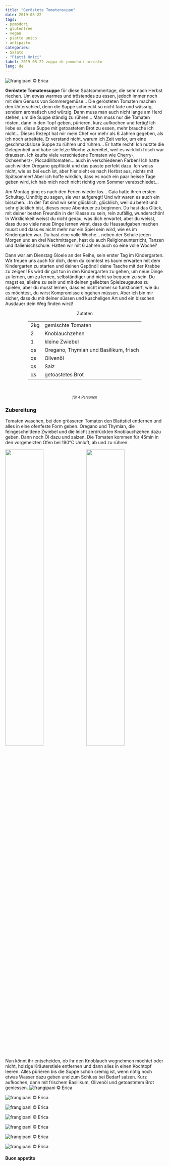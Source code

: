 ```yaml
---
title: "Geröstete Tomatensuppe"
date: 2019-08-22
tags:
- pomodori
- glutenfree
- vegan
- piatto unico
- antipasto
categories:
- Salato
- "Piatti Unici"
label: 2019-08-22-zuppa-di-pomodori-arrosto
lang: de 
---
```

![](../2019-08-22-zuppa-di-pomodori-arrosto/header.jpeg "frangipani © Erica")

**Geröstete Tomatensuppe** für diese Spätsommertage, die sehr nach Herbst riechen. Um etwas warmes und tröstendes zu essen, jedoch immer noch mit dem Genuss von Sommergemüse... Die gerösteten Tomaten machen den Unterschied, denn die Suppe schmeckt so nicht fade und wässrig, sondern aromatisch und würzig. Dann muss man auch nicht lange am Herd stehen, um die Suppe ständig zu rühren... Man muss nur die Tomaten rösten, dann in den Topf geben, pürieren, kurz aufkochen und fertig! Ich liebe es, diese Suppe mit getoastetem Brot zu essen, mehr brauche ich nicht... Dieses Rezept hat mir mein Chef vor mehr als 6 Jahren gegeben, als ich noch arbeitete. Er verstand nicht, warum ich Zeit verlor, um eine geschmackslose Suppe zu rühren und rühren... Er hatte recht! Ich nutzte die Gelegenheit und habe sie letze Woche zubereitet, weil es wirklich frisch war draussen. Ich kaufte viele verschiedene Tomaten wie Cherry-, Ochsenherz-, Piccadillitomaten... auch in verschiedenen Farben! Ich hatte auch wilden Oregano gepflückt und das passte perfekt dazu. Ich weiss nicht, wie es bei euch ist, aber hier sieht es nach Herbst aus, nichts mit Spätsommer! Aber ich hoffe wirklich, dass es noch ein paar heisse Tage geben wird, ich hab mich noch nicht richtig vom Sommer verabschiedet...

Am Montag ging es nach den Ferien wieder los... Gaia hatte ihren ersten Schultag. Unnötig zu sagen, sie war aufgeregt! Und wir waren es auch ein bisschen... In der Tat sind wir sehr glücklich, glücklich, weil du bereit und sehr glücklich bist, dieses neue Abenteuer zu beginnen. Du hast das Glück, mit deiner besten Freundin in der Klasse zu sein, rein zufällig, wunderschön! In Wirklichkeit weisst du nicht genau, was dich erwartet, aber du weisst, dass du so viele neue Dinge lernen wirst, dass du Hausaufgaben machen musst und dass es nicht mehr nur ein Spiel sein wird, wie es im Kindergarten war. Du hast eine volle Woche... neben der Schule jeden Morgen und an drei Nachmittagen, hast du auch Religionsunterricht, Tanzen und Italienischschule. Hatten wir mit 6 Jahren auch so eine volle Woche?

Dann war am Dienstag Gioele an der Reihe, sein erster Tag im Kindergarten.
Wir freuen uns auch für dich, denn du konntest es kaum erwarten mit dem Kindergarten zu starten und deinen Gspöndli deine Tasche mit der Krabbe zu zeigen! Es wird dir gut tun in den Kindergarten zu gehen, um neue Dinge zu lernen, um zu lernen, selbständiger und nicht so bequem zu sein. Du magst es, alleine zu sein und mit deinen geliebten Spielzeugautos zu spielen, aber du musst lernen, dass es nicht immer so funktioniert, wie du es möchtest, du wirst Kompromisse eingehen müssen. Aber ich bin mir sicher, dass du mit deiner süssen und kuscheligen Art und ein bisschen Ausdauer dein Weg finden wirst!

<div id="wrapper" style="text-align: center">
  <div id="yourdiv" style="display: inline-block;">
    <div class="ingredients" itemscope itemtype="http://schema.org/Recipe">
      <span itemprop="name" style="display:none;">Geröstete Tomatensuppe</span>
      <span itemprop="recipeCategory" style="display:none;">Herzhaftes</span>
      <img itemprop="image" style="display:none;" class="ignore-gallery-item" src="../2019-08-22-zuppa-di-pomodori-arrosto/header.jpeg"/>
      <span itemprop="author" style="display:none;">Erica Raiano</span>
      <span itemprop="description" style="display:none;">Geröstete Tomatensuppe für diese Spätsommertage, die sehr nach Herbst riechen. Um etwas warmes und tröstendes zu essen, jedoch immer noch mit dem Genuss von Sommergemüse...</span>
      <div class="ingredients-title">Zutaten</div>
      <table>
        <tbody>
          <tr itemprop="recipeIngredient">
            <td>2kg</td>
            <td>gemischte Tomaten</td>
          </tr>
          <tr itemprop="recipeIngredient">
            <td>2</td>
            <td>Knoblauchzehen</td>
          </tr>
          <tr itemprop="recipeIngredient">
            <td>1</td>
            <td>kleine Zwiebel</td>
          </tr>
          <tr itemprop="recipeIngredient">
            <td>qs</td>
            <td>Oregano, Thymian und Basilikum, frisch</td>
          </tr>
          <tr itemprop="recipeIngredient">
            <td>qs</td>
            <td>Olivenöl</td>
          </tr>
          <tr itemprop="recipeIngredient">
            <td>qs</td>
            <td>Salz</td>
          </tr>
          <tr itemprop="recipeIngredient">
            <td>qs</td>
            <td>getoastetes Brot</td>       
          </tr>
        </tbody>
      </table>
      <br></br>
      <i class="pull-right" style="font-size: 80%;">für 4 Personen</i>
    </div>
  </div>
</div>


<h3>
	<font color="grey">
		<i class="fa fa-cogs"></i>
	</font> Zubereitung
</h3>

Tomaten waschen, bei den grösseren Tomaten den Blattstiel entfernen und alles in eine ofenfeste Form geben. Oregano und Thymian, die feingeschnittene Zwiebel und die leicht zerdrückten Knoblauchzehen dazu geben. Dann noch Öl dazu und salzen. Die Tomaten kommen für 45min in den vorgeheizten Ofen bei 190°C Umluft, ab und zu rühren.
<p>
  <div style="width: 100%; margin-bottom: 0">
    <img style="float: left; width: 49%; margin-right: 1%" src="../2019-08-22-zuppa-di-pomodori-arrosto/pomodori.jpeg" alt="" title="frangipani © Erica" />
    <img style="float: left; width: 49%; margin-left: 1%" src="../2019-08-22-zuppa-di-pomodori-arrosto/teglia.jpeg" alt="" title="frangipani © Erica" />
    <div style="clear: both"></div>
  </div>
</p>

Nun könnt ihr entscheiden, ob ihr den Knoblauch wegnehmen möchtet oder nicht, holzige Kräuterstiele entfernen und dann alles in einen Kochtopf leeren. Alles pürieren bis die Suppe schön cremig ist, wenn nötig noch etwas Wasser dazu geben und zum Schluss bei Bedarf salzen. Kurz aufkochen, dann mit frischem Basilikum, Olivenöl und getoastetem Brot geniessen.
![](../2019-08-22-zuppa-di-pomodori-arrosto/risultato1.jpeg "frangipani © Erica")

![](../2019-08-22-zuppa-di-pomodori-arrosto/risultato2.jpeg "frangipani © Erica")

![](../2019-08-22-zuppa-di-pomodori-arrosto/risultato3.jpeg "frangipani © Erica")

![](../2019-08-22-zuppa-di-pomodori-arrosto/risultato4.jpeg "frangipani © Erica")

![](../2019-08-22-zuppa-di-pomodori-arrosto/risultato5.jpeg "frangipani © Erica")

![](../2019-08-22-zuppa-di-pomodori-arrosto/risultato6.jpeg "frangipani © Erica")

![](../2019-08-22-zuppa-di-pomodori-arrosto/risultato7.jpeg "frangipani © Erica")

<h4>Buon appetito
  <font color="red">
    <i class="fa fa-smile-o"></i>
  </font>
</h4>
